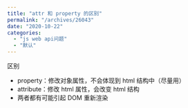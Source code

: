 ```yaml
---
title: "attr 和 property 的区别"
permalink: "/archives/26043"
date: "2020-10-22"
categories: 
  - "js web api问题"
  - "默认"
---
```


区别

- property：修改对象属性，不会体现到 html 结构中（尽量用）
- attribute：修改 html 属性，会改变 html 结构
- 两者都有可能引起 DOM 重新渲染
